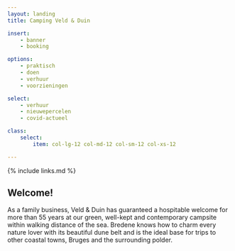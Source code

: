 ```yaml
---
layout: landing
title: Camping Veld & Duin

insert:
    - banner
    - booking

options:
    - praktisch
    - doen
    - verhuur
    - voorzieningen    

select:
    - verhuur
    - nieuwepercelen
    - covid-actueel

class:
    select:
        item: col-lg-12 col-md-12 col-sm-12 col-xs-12

---
```

{% include links.md %}

## Welcome!

As a family business, Veld & Duin has guaranteed a hospitable welcome for more than 55 years at our green, well-kept and contemporary campsite within walking distance of the sea.
Bredene knows how to charm every nature lover with its beautiful dune belt and is the ideal base for trips to other coastal towns, Bruges and the surrounding polder.
